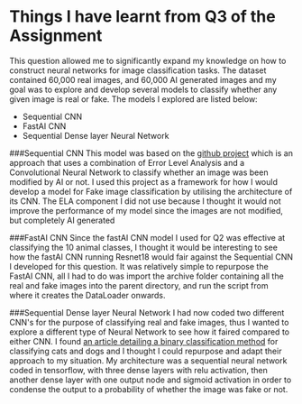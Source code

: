 # Things I have learnt from Q3 of the Assignment

This question allowed me to significantly expand my knowledge on how to construct neural networks for image classification tasks. The dataset contained 60,000 real images, and 60,000 AI generated images and my goal was to explore and develop several models to classify whether any given image is real or fake. The models I explored are listed below:
* Sequential CNN
* FastAI CNN
* Sequential Dense layer Neural Network

###Sequential CNN
This model was based on the [github project](https://github.com/agusgun/FakeImageDetector) which is an approach that uses a combination of Error Level Analysis and a Convolutional Neural Network to classify whether an image was been modified by AI or not. I used this project as a framework for how I would develop a model for Fake image classification by utilising the architecture of its CNN. The ELA component I did not use because I thought it would not improve the performance of my model since the images are not modified, but completely AI generated

###FastAI CNN
Since the fastAI CNN model I used for Q2 was effective at classifying the 10 animal classes, I thought it would be interesting to see how the fastAI CNN running Resnet18 would fair against the Sequential CNN I developed for this question. It was relatively simple to repurpose the FastAI CNN, all I had to do was import the archive folder containing all the real and fake images into the parent directory, and run the script from where it creates the DataLoader onwards.

###Sequential Dense layer Neural Network
I had now coded two different CNN's for the purpose of classifying real and fake images, thus I wanted to explore a different type of Neural Network to see how it faired compared to either CNN. I found [an article detailing a binary classification method](https://filipedsprocopio.medium.com/machine-learning-method-without-cnn-to-regonize-cats-and-dogs-11cd7136efe) for classifying cats and dogs and I thought I could repurpose and adapt their approach to my situation. My architecture was a sequential neural network coded in tensorflow, with three dense layers with relu activation, then another dense layer with one output node and sigmoid activation in order to condense the output to a probability of whether the image was fake or not.
